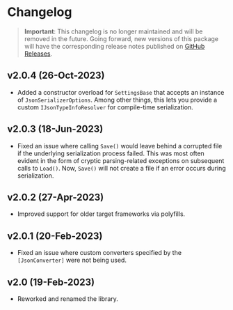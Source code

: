 # Changelog

> **Important**:
> This changelog is no longer maintained and will be removed in the future.
> Going forward, new versions of this package will have the corresponding release notes published on [GitHub Releases](https://github.com/Tyrrrz/Cogwheel/releases).

## v2.0.4 (26-Oct-2023)

- Added a constructor overload for `SettingsBase` that accepts an instance of `JsonSerializerOptions`. Among other things, this lets you provide a custom `IJsonTypeInfoResolver` for compile-time serialization.

## v2.0.3 (18-Jun-2023)

- Fixed an issue where calling `Save()` would leave behind a corrupted file if the underlying serialization process failed. This was most often evident in the form of cryptic parsing-related exceptions on subsequent calls to `Load()`. Now, `Save()` will not create a file if an error occurs during serialization.

## v2.0.2 (27-Apr-2023)

- Improved support for older target frameworks via polyfills.

## v2.0.1 (20-Feb-2023)

- Fixed an issue where custom converters specified by the `[JsonConverter]` were not being used.

## v2.0 (19-Feb-2023)

- Reworked and renamed the library.
